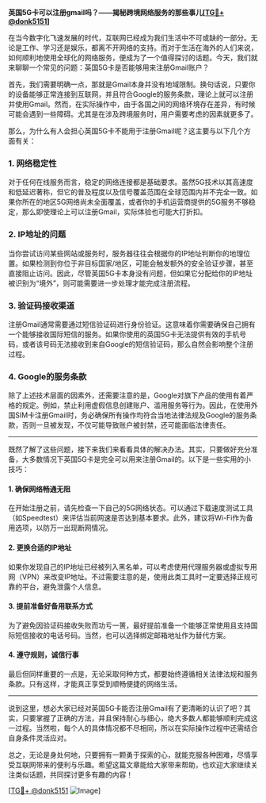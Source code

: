 **英国5G卡可以注册gmail吗？——揭秘跨境网络服务的那些事儿[[TG💪+ @donk5151](https://t.me/s/donk5151)]**

在当今数字化飞速发展的时代，互联网已经成为我们生活中不可或缺的一部分。无论是工作、学习还是娱乐，都离不开网络的支持。而对于生活在海外的人们来说，如何顺利地使用全球化的网络服务，便成为了一个值得探讨的话题。今天，我们就来聊聊一个常见的问题：英国5G卡是否能够用来注册Gmail账户？

首先，我们需要明确一点，那就是Gmail本身并没有地域限制。换句话说，只要你的设备能够正常连接到互联网，并且符合Google的服务条款，理论上就可以注册并使用Gmail。然而，在实际操作中，由于各国之间的网络环境存在差异，有时候可能会遇到一些障碍。尤其是在涉及跨境服务时，用户需要考虑的因素就更多了。

那么，为什么有人会担心英国5G卡不能用于注册Gmail呢？这主要与以下几个方面有关：

### **1. 网络稳定性**
对于任何在线服务而言，稳定的网络连接都是基础要求。虽然5G技术以其高速度和低延迟著称，但它的普及程度以及信号覆盖范围在全球范围内并不完全一致。如果你所在的地区5G网络尚未全面覆盖，或者你的手机运营商提供的5G服务不够稳定，那么即使理论上可以注册Gmail，实际体验也可能大打折扣。

### **2. IP地址的问题**
当你尝试访问某些网站或服务时，服务器往往会根据你的IP地址判断你的地理位置。如果检测到你位于非目标国家/地区，可能会触发额外的安全验证步骤，甚至直接阻止访问。因此，尽管英国5G卡本身没有问题，但如果它分配给你的IP地址被识别为“境外”，则可能需要进一步处理才能完成注册流程。

### **3. 验证码接收渠道**
注册Gmail通常需要通过短信验证码进行身份验证。这意味着你需要确保自己拥有一个能够接收国际短信的服务。如果你使用的英国5G卡无法提供有效的手机号码，或者该号码无法接收到来自Google的短信验证码，那么自然会影响整个注册过程。

### **4. Google的服务条款**
除了上述技术层面的因素外，还需要注意的是，Google对旗下产品的使用有着严格的规定。例如，禁止利用虚假信息创建账户、滥用服务等行为。因此，在使用外国SIM卡注册Gmail时，务必确保所有操作均符合当地法律法规及Google的服务条款，否则一旦被发现，不仅可能导致账户被封禁，还可能面临法律责任。

---

既然了解了这些问题，接下来我们来看看具体的解决办法。其实，只要做好充分准备，大多数情况下英国5G卡是完全可以用来注册Gmail的。以下是一些实用的小技巧：

#### **1. 确保网络畅通无阻**
在开始注册之前，请先检查一下自己的5G网络状态。可以通过下载速度测试工具（如Speedtest）来评估当前网速是否达到基本要求。此外，建议将Wi-Fi作为备用选项，以防万一出现断网情况。

#### **2. 更换合适的IP地址**
如果你发现自己的IP地址已经被列入黑名单，可以考虑使用代理服务器或虚拟专用网（VPN）来改变IP地址。不过需要注意的是，使用此类工具时一定要选择正规可靠的平台，避免泄露个人信息。

#### **3. 提前准备好备用联系方式**
为了避免因验证码接收失败而功亏一篑，最好提前准备一个能够正常使用且支持国际短信接收的电话号码。当然，也可以选择绑定邮箱地址作为替代方案。

#### **4. 遵守规则，诚信行事**
最后但同样重要的一点是，无论采取何种方式，都要始终遵循相关法律法规和服务条款。只有这样，才能真正享受到顺畅便捷的网络生活。

---

说到这里，想必大家已经对英国5G卡能否注册Gmail有了更清晰的认识了吧？其实，只要掌握了正确的方法，并且保持耐心与细心，绝大多数人都能够顺利完成这一过程。当然啦，每个人的具体情况都不尽相同，所以在实际操作过程中还需结合自身条件灵活应对。

总之，无论是身处何地，只要拥有一颗勇于探索的心，就能克服各种困难，尽情享受互联网带来的便利与乐趣。希望这篇文章能给大家带来帮助，也欢迎大家继续关注类似话题，共同探讨更多有趣的内容！

[[TG💪+ @donk5151](https://t.me/s/donk5151) ![Image](https://i.postimg.cc/rwNCRYN7/Snipaste-2025-04-30-17-27-05.png)]